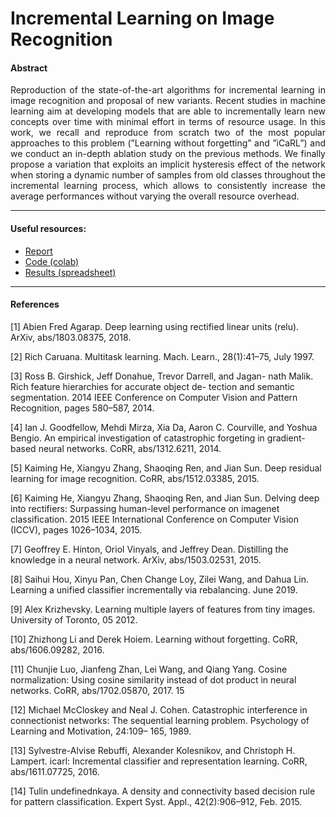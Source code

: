 # Incremental Learning on Image Recognition

#### Abstract

<p align="justify">
Reproduction of the state-of-the-art algorithms for incremental learning in image recognition and proposal of new variants. Recent studies in machine learning aim at developing models that are able to incrementally learn new concepts over time with minimal effort in terms of resource usage. In this work, we recall and reproduce from scratch two of the most popular approaches to this problem (”Learning without forgetting” and ”iCaRL”) and we conduct an in-depth ablation study on the previous methods. We finally propose a variation that exploits an implicit hysteresis effect of the network when storing a dynamic number of samples from old classes throughout the incremental learning process, which allows to consistently increase the average performances without varying the overall resource overhead.
</p>

---

#### Useful resources:

- [Report](https://github.com/gabrieletiboni/Incremental-learning-on-CIFAR100/blob/master/Final%20Report.pdf)
- [Code (colab)](https://drive.google.com/drive/folders/1PhFk0I-ATx7TJkocvtKq2v2WNHYrkXWM?usp=sharing)
- [Results (spreadsheet)](https://docs.google.com/spreadsheets/d/1lxrz5nrHcYjzODCsvCoGal30N-beyxo3r65X9YPig6E/edit?usp=sharing)

---

#### References

[1] Abien Fred Agarap. Deep learning using rectified linear units
(relu). ArXiv, abs/1803.08375, 2018.

[2] Rich Caruana. Multitask learning. Mach. Learn.,
28(1):41–75, July 1997.

[3] Ross B. Girshick, Jeff Donahue, Trevor Darrell, and Jagan-
nath Malik. Rich feature hierarchies for accurate object de-
tection and semantic segmentation. 2014 IEEE Conference on Computer Vision and Pattern Recognition, pages 580–587, 2014.

[4] Ian J. Goodfellow, Mehdi Mirza, Xia Da, Aaron C. Courville, and Yoshua Bengio. An empirical investigation of catastrophic forgeting in gradient-based neural networks. CoRR, abs/1312.6211, 2014.

[5] Kaiming He, Xiangyu Zhang, Shaoqing Ren, and Jian Sun. Deep residual learning for image recognition. CoRR, abs/1512.03385, 2015.

[6] Kaiming He, Xiangyu Zhang, Shaoqing Ren, and Jian Sun. Delving deep into rectifiers: Surpassing human-level performance on imagenet classification. 2015 IEEE International Conference on Computer Vision (ICCV), pages 1026–1034, 2015.

[7] Geoffrey E. Hinton, Oriol Vinyals, and Jeffrey Dean. Distilling the knowledge in a neural network. ArXiv, abs/1503.02531, 2015.

[8] Saihui Hou, Xinyu Pan, Chen Change Loy, Zilei Wang, and Dahua Lin. Learning a unified classifier incrementally via rebalancing. June 2019.

[9] Alex Krizhevsky. Learning multiple layers of features from tiny images. University of Toronto, 05 2012.

[10] Zhizhong Li and Derek Hoiem. Learning without forgetting. CoRR, abs/1606.09282, 2016.

[11] Chunjie Luo, Jianfeng Zhan, Lei Wang, and Qiang Yang. Cosine normalization: Using cosine similarity instead of dot product in neural networks. CoRR, abs/1702.05870, 2017. 15

[12] Michael McCloskey and Neal J. Cohen. Catastrophic interference in connectionist networks: The sequential learning problem. Psychology of Learning and Motivation, 24:109–
165, 1989.

[13] Sylvestre-Alvise Rebuffi, Alexander Kolesnikov, and Christoph H. Lampert. icarl: Incremental classifier and representation learning. CoRR, abs/1611.07725, 2016.

[14] Tulin undefinednkaya. A density and connectivity based decision rule for pattern classification. Expert Syst. Appl., 42(2):906–912, Feb. 2015.
